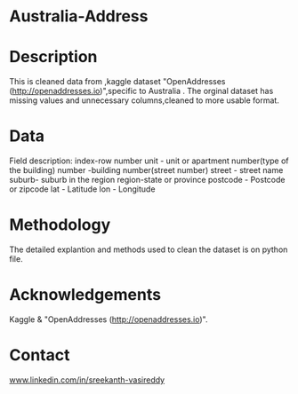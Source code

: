 # Australia-Address


# Description
This is cleaned data from ,kaggle dataset "OpenAddresses (http://openaddresses.io)",specific to Australia .
The orginal dataset has missing values and unnecessary columns,cleaned to more usable format.

# Data
Field description:
index-row number
unit - unit or apartment number(type of the building)
number -building number(street number)
street - street name
suburb- suburb in the region
region-state or province
postcode - Postcode or zipcode
lat - Latitude
lon - Longitude

# Methodology
The detailed explantion and methods used to clean the dataset is on python file.

# Acknowledgements
Kaggle & "OpenAddresses (http://openaddresses.io)".


# Contact
www.linkedin.com/in/sreekanth-vasireddy





